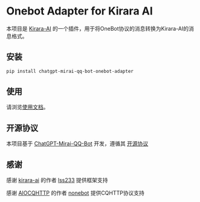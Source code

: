 # Onebot Adapter for Kirara AI

本项目是 [Kirara-AI](https://github.com/lss233/Kirara-AI) 的一个插件，用于将OneBot协议的消息转换为Kirara-AI的消息格式。

## 安装

```bash
pip install chatgpt-mirai-qq-bot-onebot-adapter
```
## 使用

请浏览[使用文档](https://oa-docs.cloxl.com)。

## 开源协议

本项目基于 [ChatGPT-Mirai-QQ-Bot](https://github.com/lss233/kirara-ai) 开发，遵循其 [开源协议](https://github.com/lss233/kirara-ai/blob/master/LICENSE)

## 感谢

感谢 [kirara-ai](https://github.com/lss233/kirara-ai) 的作者 [lss233](https://github.com/lss233) 提供框架支持

感谢 [AIOCQHTTP](https://github.com/nonebot/aiocqhttp) 的作者 [nonebot](https://github.com/nonebot) 提供CQHTTP协议支持

